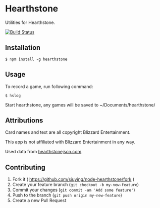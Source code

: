 # Hearthstone

Utilities for Hearthstone.

[![Build Status](http://img.shields.io/travis/siuying/node-hearthstone/master.svg?style=flat)](https://travis-ci.org/siuying/node-hearthstone.svg)


## Installation

    $ npm install -g hearthstone

## Usage

To record a game, run following command:

    $ hslog

Start hearthstone, any games will be saved to ~/Documents/hearthstone/

## Attributions

Card names and text are all copyright Blizzard Entertainment.

This app is not affiliated with Blizzard Entertainment in any way.

Used data from [hearthstonejson.com](http://hearthstonejson.com/).

## Contributing

1. Fork it ( https://github.com/siuying/node-hearthstone/fork )
2. Create your feature branch (`git checkout -b my-new-feature`)
3. Commit your changes (`git commit -am 'Add some feature'`)
4. Push to the branch (`git push origin my-new-feature`)
5. Create a new Pull Request
